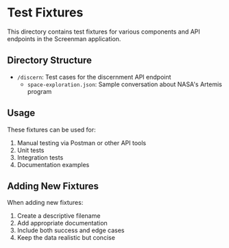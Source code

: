 # Test Fixtures

This directory contains test fixtures for various components and API endpoints in the Screenman application.

## Directory Structure

- `/discern`: Test cases for the discernment API endpoint
  - `space-exploration.json`: Sample conversation about NASA's Artemis program

## Usage

These fixtures can be used for:
1. Manual testing via Postman or other API tools
2. Unit tests
3. Integration tests
4. Documentation examples

## Adding New Fixtures

When adding new fixtures:
1. Create a descriptive filename
2. Add appropriate documentation
3. Include both success and edge cases
4. Keep the data realistic but concise
